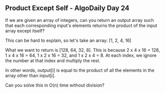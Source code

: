 ## Product Except Self - AlgoDaily Day 24

If we are given an array of integers, can you return an output array such that each corresponding input's elements returns the product of the input array except itself?

This can be hard to explain, so let's take an array: [1, 2, 4, 16]

What we want to return is [128, 64, 32, 8]. This is because 2 x 4 x 16 = 128, 1 x 4 x 16 = 64, 1 x 2 x 16 = 32, and 1 x 2 x 4 = 8. At each index, we ignore the number at that index and multiply the rest.

In other words, output[i] is equal to the product of all the elements in the array other than input[i].

Can you solve this in O(n) time without division?
